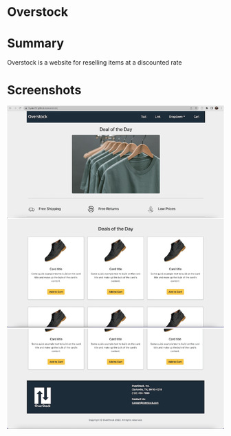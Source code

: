 # Overstock

# Summary
Overstock is a website for reselling items at a discounted rate

# Screenshots
![Homepage](screenshots/home1.png?raw=true "Optional Title")
![Homepage](screenshots/home2.png?raw=true "Optional Title")
![Homepage](screenshots/home3.png?raw=true "Optional Title")